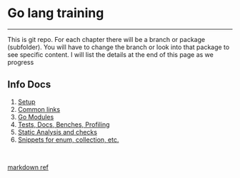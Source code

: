 # Go lang training 
---
This is git repo.
For each chapter there will be a branch or package (subfolder). You will have to change the branch or look into that package to see specific content.
I will list the details at the end of this page as we progress
<br/>
## Info Docs
 1. [Setup](docs/setup.md)
 2. [Common links](docs/links.md)
 3. [Go Modules](docs/gomodules.md)
 4. [Tests, Docs, Benches, Profiling](docs/testsandprofiling.md)
 5. [Static Analysis and checks](docs/staticanalysisandchecks.md)
 6. [Snippets for enum, collection, etc.](docs/snippets.md)


 <br/>

 
[markdown ref](https://www.markdownguide.org/cheat-sheet)
